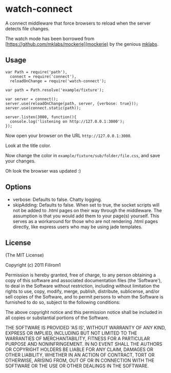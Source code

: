 # watch-connect

A connect middleware that force browsers to reload when the server detects file changes.

The watch mode has been borrowed from [https://github.com/mklabs/mockerie](mockerie) by the genious [mklabs](https://github.com/mklabs).

## Usage

    var Path = require('path'),
      connect = require('connect'),
      reloadOnChange = require('watch-connect');

    var path = Path.resolve('example/fixture');

    var server = connect();
    server.use(reloadOnChange(path, server, {verbose: true}));
    server.use(connect.static(path));

    server.listen(3000, function(){
      console.log('listening on http://127.0.0.1:3000');
    });

Now open your browser on the URL `http://127.0.0.1:3000`.

Look at the title color.

Now change the color in `example/fixture/sub/folder/file.css`, and save your changes.

Oh look the browser was updated :)

## Options

 * verbose: Defaults to false.  Chatty logging.
 * skipAdding: Defaults to false.  When set to true, the socket scripts will not be added to .html pages on their way through the middleware.  The assumption is that you would add them to your page(s) yourself.  This serves as a workaround for those who are not rendering .html pages directly, like express users who may be using jade templates.

## License

(The MIT License)

Copyright (c) 2011 Filirom1

Permission is hereby granted, free of charge, to any person obtaining
a copy of this software and associated documentation files (the
'Software'), to deal in the Software without restriction, including
without limitation the rights to use, copy, modify, merge, publish,
distribute, sublicense, and/or sell copies of the Software, and to
permit persons to whom the Software is furnished to do so, subject to
the following conditions:

The above copyright notice and this permission notice shall be
included in all copies or substantial portions of the Software.

THE SOFTWARE IS PROVIDED 'AS IS', WITHOUT WARRANTY OF ANY KIND,
EXPRESS OR IMPLIED, INCLUDING BUT NOT LIMITED TO THE WARRANTIES OF
MERCHANTABILITY, FITNESS FOR A PARTICULAR PURPOSE AND NONINFRINGEMENT.
IN NO EVENT SHALL THE AUTHORS OR COPYRIGHT HOLDERS BE LIABLE FOR ANY
CLAIM, DAMAGES OR OTHER LIABILITY, WHETHER IN AN ACTION OF CONTRACT,
TORT OR OTHERWISE, ARISING FROM, OUT OF OR IN CONNECTION WITH THE
SOFTWARE OR THE USE OR OTHER DEALINGS IN THE SOFTWARE.
